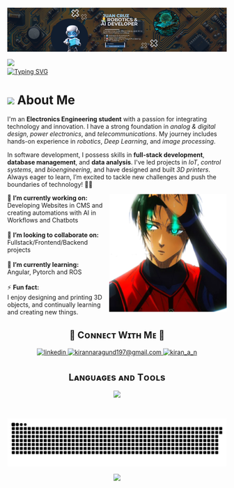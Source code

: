![Kiran1689 Banner Image](https://github.com/JuanHoKKeR/JuanHoKKeR/blob/main/juancruzdev%20banner%20short.png)
<!--horizontal divider(gradiant)-->
<img src="https://user-images.githubusercontent.com/73097560/115834477-dbab4500-a447-11eb-908a-139a6edaec5c.gif">
<div>
  <a href="https://git.io/typing-svg"><img align="center" src="https://readme-typing-svg.demolab.com?font=Oswald&weight=600&size=30&pause=1000&color=D82C20&background=D82C2000&center=true&vCenter=true&width=500&lines=Welcome!+My+name+is+Juan+Cruz;I'm+Electronics+Enginer;Junior+Full+Stack+Developer;Robotics+and+deep+learning+enthusiast" alt="Typing SVG" /></a>
</div>

<div>
  <h1> <img src = "https://raw.githubusercontent.com/MartinHeinz/MartinHeinz/master/wave.gif" width = 40px> About Me</h1>
  <p>
    I'm an <strong>Electronics Engineering student</strong> with a passion for integrating technology and innovation. 
    I have a strong foundation in <em>analog & digital design</em>, <em>power electronics</em>, and <em>telecommunications</em>.
    My journey includes hands-on experience in <em>robotics</em>, <em>Deep Learning</em>, and <em>image processing</em>.
  </p>
  <p>
      In software development, I possess skills in <strong>full-stack development</strong>, <strong>database management</strong>, and <strong>data analysis</strong>.
      I've led projects in <em>IoT</em>, <em>control systems</em>, and <em>bioengineering</em>, and have designed and built <em>3D printers</em>.
      Always eager to learn, I’m excited to tackle new challenges and push the boundaries of technology! 🚀🤖
  </p>
</div>
<img align="right" src="https://github.com/JuanHoKKeR/JuanHoKKeR/blob/main/Rin_Itoshi.png" width="270" height="270" frameBorder="0" class="giphy-embed" allowFullScreen></img>
🔭 <strong>I’m currently working on:</strong> <br>Developing Websites in CMS and creating automations with AI in Workflows and Chatbots<br><br>👯 <strong>I’m looking to collaborate on:</strong>  <br>Fullstack/Frontend/Backend projects<br><br>🌱 <strong>I’m currently learning:</strong>  <br>Angular, Pytorch and ROS<br><br>⚡ <strong>Fun fact:</strong>  <br>I enjoy designing and printing 3D objects, and continually learning and creating new things.

<!--Contact Section--> 

<h2 align="center">🤝 Cᴏɴɴᴇᴄᴛ Wɪᴛʜ Mᴇ 🤝 </h2>
<div align="center">
 <a href="https://www.linkedin.com/in/juancruzuseche/" target="_blank">
<img src=https://img.shields.io/badge/linkedin-%231E77B5.svg?&style=for-the-badge&logo=linkedin&logoColor=white alt=linkedin style="margin-bottom: 5px;" />
</a>
  
<a href="mailto:juan.cruz.useche@unillanos.edu.co" target="_blank">
<img src="https://img.shields.io/badge/Gmail-D14836?style=for-the-badge&logo=gmail&logoColor=white" alt=kirannaragund197@gmail.com mail style="margin-bottom: 5px;" />
</a>

<a href="https://www.instagram.com/juan_cruz_hokker/" target="_blank">
<img src=https://img.shields.io/badge/Instagram-E4405F?style=for-the-badge&logo=instagram&logoColor=white alt=kiran_a_n Instagram style="margin-bottom: 5px;" />
</a>
</div>

<!-- Tools and Platforms -->

<!--Languages and Tools Section-->       
<h2 align="center">Lᴀɴɢᴜᴀɢᴇs ᴀɴᴅ Tᴏᴏʟs</h2> 
<p align="center">
<img width="500px"  src="https://skillicons.dev/icons?i=py,js,html,css,react,nodejs,django,git,github,vscode,docker,sqlite,aws,linux,ubuntu,anaconda,arduino,autocad,cpp,codepen,fastapi,latex,matlab,notion,opencv,qt,raspberrypi,ros,sklearn,tensorflow,wordpress,&perline=10"  />
</p>
<br />


![snake gif](https://github.com/TekyaygilFethi/TekyaygilFethi/blob/output/github-contribution-grid-snake.svg)

<!--Footer--> 
<p align="center">
  <img src="https://capsule-render.vercel.app/api?type=waving&color=gradient&height=65&section=footer"/>
</p>

